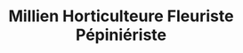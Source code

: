 ---
title: "Millien Horticulteure Fleuriste Pépiniériste"
url: /doyet/millien-horticulteure-fleuriste-pepinieriste/
shop: Hofladen
---